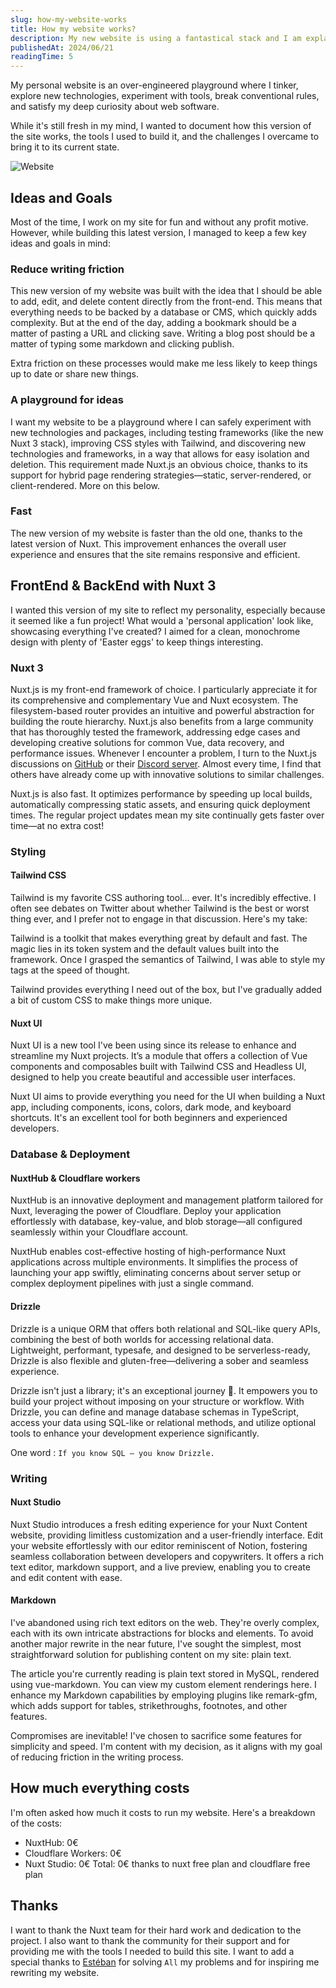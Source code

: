 ```yaml
---
slug: how-my-website-works
title: How my website works?
description: My new website is using a fantastical stack and I am explaining how my playground works
publishedAt: 2024/06/21
readingTime: 5
---
```


My personal website is an over-engineered playground where I tinker, explore new technologies, experiment with tools,
break conventional rules, and satisfy my deep curiosity about web software.

While it's still fresh in my mind, I wanted to document how this version of the site works, the tools I used to build
it, and the challenges I overcame to bring it to its current state.

![Website](/writings/website.png)

## Ideas and Goals

Most of the time, I work on my site for fun and without any profit motive. However, while building this latest version,
I managed to keep a few key ideas and goals in mind:

### Reduce writing friction

This new version of my website was built with the idea that I should be able to add, edit, and delete content directly
from the front-end. This means that everything needs to be backed by a database or CMS, which quickly adds complexity.
But at the end of the day, adding a bookmark should be a matter of pasting a URL and clicking save. Writing a blog post
should be a matter of typing some markdown and clicking publish.

Extra friction on these processes would make me less likely to keep things up to date or share new things.

### A playground for ideas

I want my website to be a playground where I can safely experiment with new technologies and packages, including testing
frameworks (like the new Nuxt 3 stack), improving CSS styles with Tailwind, and discovering new technologies and
frameworks, in a way that allows for easy isolation and deletion. This requirement made Nuxt.js an obvious choice,
thanks to its support for hybrid page rendering strategies—static, server-rendered, or client-rendered. More on this
below.

### Fast

The new version of my website is faster than the old one, thanks to the latest version of Nuxt. This improvement
enhances the overall user experience and ensures that the site remains responsive and efficient.

## FrontEnd & BackEnd with Nuxt 3

I wanted this version of my site to reflect my personality, especially because it seemed like a fun project! What would
a 'personal application' look like, showcasing everything I've created? I aimed for a clean, monochrome design with
plenty of 'Easter eggs' to keep things interesting.

### Nuxt 3

Nuxt.js is my front-end framework of choice. I particularly appreciate it for its comprehensive and complementary Vue
and Nuxt ecosystem. The filesystem-based router provides an intuitive and powerful abstraction for building the route
hierarchy. Nuxt.js also benefits from a large community that has thoroughly tested the framework, addressing edge cases
and developing creative solutions for common Vue, data recovery, and performance issues. Whenever I encounter a problem,
I turn to the Nuxt.js discussions on [GitHub](https://github.com/nuxt) or
their [Discord server](https://go.nuxt.com/discord). Almost every time, I find that others have already come up with
innovative solutions to similar challenges.

Nuxt.js is also fast. It optimizes performance by speeding up local builds, automatically compressing static assets, and
ensuring quick deployment times. The regular project updates mean my site continually gets faster over time—at no extra
cost!

### Styling

#### Tailwind CSS

Tailwind is my favorite CSS authoring tool... ever. It's incredibly effective. I often see debates on Twitter about
whether Tailwind is the best or worst thing ever, and I prefer not to engage in that discussion. Here's my take:

Tailwind is a toolkit that makes everything great by default and fast. The magic lies in its token system and the
default values built into the framework. Once I grasped the semantics of Tailwind, I was able to style my tags at the
speed of thought.

Tailwind provides everything I need out of the box, but I've gradually added a bit of custom CSS to make things more
unique.

#### Nuxt UI

Nuxt UI is a new tool I've been using since its release to enhance and streamline my Nuxt projects. It’s a module that
offers a collection of Vue components and composables built with Tailwind CSS and Headless UI, designed to help you
create beautiful and accessible user interfaces.

Nuxt UI aims to provide everything you need for the UI when building a Nuxt app, including components, icons, colors,
dark mode, and keyboard shortcuts. It's an excellent tool for both beginners and experienced developers.

### Database & Deployment

#### NuxtHub & Cloudflare workers

NuxtHub is an innovative deployment and management platform tailored for Nuxt, leveraging the power of Cloudflare.
Deploy your application effortlessly with database, key-value, and blob storage—all configured seamlessly within your
Cloudflare account.

NuxtHub enables cost-effective hosting of high-performance Nuxt applications across multiple environments. It simplifies
the process of launching your app swiftly, eliminating concerns about server setup or complex deployment pipelines with
just a single command.

#### Drizzle

Drizzle is a unique ORM that offers both relational and SQL-like query APIs, combining the best of both worlds for
accessing relational data. Lightweight, performant, typesafe, and designed to be serverless-ready, Drizzle is also
flexible and gluten-free—delivering a sober and seamless experience.

Drizzle isn't just a library; it's an exceptional journey 🤩. It empowers you to build your project without imposing on
your structure or workflow. With Drizzle, you can define and manage database schemas in TypeScript, access your data
using SQL-like or relational methods, and utilize optional tools to enhance your development experience significantly.

One word : `If you know SQL — you know Drizzle.`

### Writing

#### Nuxt Studio

Nuxt Studio introduces a fresh editing experience for your Nuxt Content website, providing limitless customization and a
user-friendly interface. Edit your website effortlessly with our editor reminiscent of Notion, fostering seamless
collaboration between developers and copywriters. It offers a rich text editor, markdown support, and a live preview,
enabling you to create and edit content with ease.

#### Markdown

I've abandoned using rich text editors on the web. They're overly complex, each with its own intricate abstractions for
blocks and elements. To avoid another major rewrite in the near future, I've sought the simplest, most straightforward
solution for publishing content on my site: plain text.

The article you're currently reading is plain text stored in MySQL, rendered using vue-markdown. You can view my custom
element renderings here. I enhance my Markdown capabilities by employing plugins like remark-gfm, which adds support for
tables, strikethroughs, footnotes, and other features.

Compromises are inevitable! I've chosen to sacrifice some features for simplicity and speed. I'm content with my
decision, as it aligns with my goal of reducing friction in the writing process.

## How much everything costs

I'm often asked how much it costs to run my website. Here's a breakdown of the costs:

- NuxtHub: 0€
- Cloudflare Workers: 0€
- Nuxt Studio: 0€
  Total: 0€ thanks to nuxt free plan and cloudflare free plan

## Thanks

I want to thank the Nuxt team for their hard work and dedication to the project. I also want to thank the community for
their support and for providing me with the tools I needed to build this site. I want to add a special thanks
to [Estéban](https://x.com/soubiran_) for solving `All` my problems and for inspiring me rewriting my website.